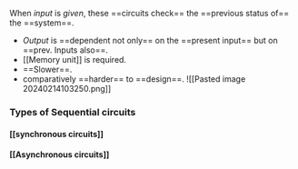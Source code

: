 When *input* is *given*, these ==circuits check== the ==previous status of== the ==system==.
- *Output* is ==dependent not only== on the ==present input== but on ==prev. Inputs also==.
- [[Memory unit]] is required.
- ==Slower==.
- comparatively ==harder== to ==design==.
![[Pasted image 20240214103250.png]]
### Types of Sequential circuits
#### [[synchronous circuits]]
#### [[Asynchronous circuits]]
